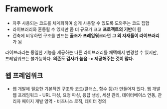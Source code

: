# Framework

- 자주 사용되는 코드를 체계화하여 쉽게 사용할 수 있도록 도와주는 코드 집합
- 라이브러리와 혼동될 수 있지만 좀 더 규모가 크고 **프로젝트의 기반**이 됨
- 건축에 비유하면 구조를 만드는 **골조가 프레임워크**라면 **그 외 자재들이 라이브러리**가 됨

라이브러리는 동일한 기능을 제공하는 다른 라이브러리를 채택해서 변경할 수 있지만, 프레임워크는 불가능하다. **의존도 검사가 높음 -> 제공해주는 것이 많다.**

## 웹 프레임워크
- 웹 개발에 필요한 기본적인 구조와 코드(클래스, 함수 등)가 만들어져 있다.
웹 개발
웹 프레임워크 - URL 파싱, 요청 파싱, 응답 생성, 세션 관리, 데이터베이스 연동, 관리자 페이지
개발 영역 - 비즈니스 로직, 데이터 정의